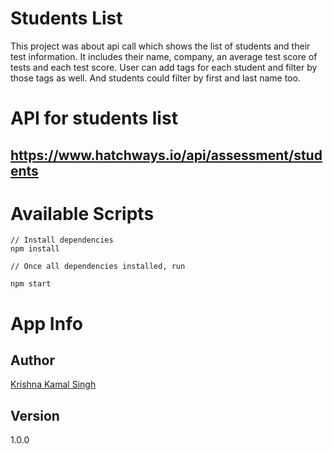 # Students List

This project was about api call which shows the list of students and their test information. It includes their name,  company, an average test score of tests and each test score. User can add tags for each student and filter by those tags as well. And students could filter by first and last name too.

# API for students list

## https://www.hatchways.io/api/assessment/students

# Available Scripts
```
// Install dependencies
npm install

// Once all dependencies installed, run

npm start
```

# App Info

## Author
  [Krishna Kamal Singh](https://github.com/imkrish7)

## Version
1.0.0
